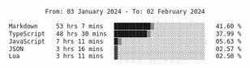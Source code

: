 <div align="center">
<p style="text-align: center;">
<!--START_SECTION:waka-->

```txt
From: 03 January 2024 - To: 02 February 2024

Markdown     53 hrs 7 mins   ██████████▒░░░░░░░░░░░░░░   41.60 %
TypeScript   48 hrs 30 mins  █████████▒░░░░░░░░░░░░░░░   37.99 %
JavaScript   7 hrs 11 mins   █▒░░░░░░░░░░░░░░░░░░░░░░░   05.63 %
JSON         3 hrs 16 mins   ▓░░░░░░░░░░░░░░░░░░░░░░░░   02.57 %
Lua          3 hrs 11 mins   ▓░░░░░░░░░░░░░░░░░░░░░░░░   02.50 %
```

<!--END_SECTION:waka-->
</p>
</div>
